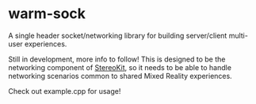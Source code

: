 # warm-sock
A single header socket/networking library for building server/client multi-user experiences.

Still in development, more info to follow! This is designed to be the networking component of [StereoKit](https://stereokit.net), so it needs to be able to handle networking scenarios common to shared Mixed Reality experiences.

Check out example.cpp for usage!